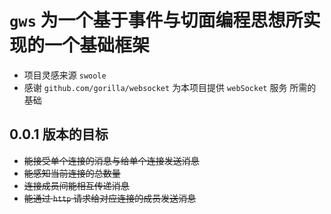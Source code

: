# `gws` 为一个基于事件与切面编程思想所实现的一个基础框架

- 项目灵感来源 `swoole`  
- 感谢 `github.com/gorilla/websocket` 为本项目提供 `webSocket` 服务 所需的基础

## 0.0.1 版本的目标

- ~~能接受单个连接的消息与给单个连接发送消息~~
- ~~能感知当前连接的总数量~~
- ~~连接成员间能相互传递消息~~
- ~~能通过 `http` 请求给对应连接的成员发送消息~~
